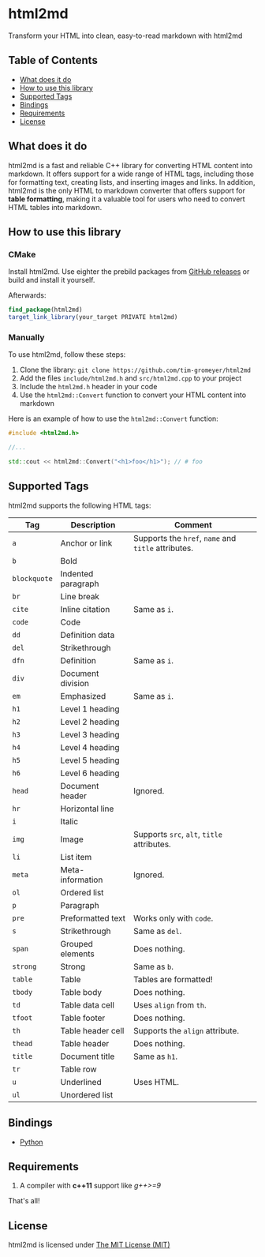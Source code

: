 # html2md

Transform your HTML into clean, easy-to-read markdown with html2md

## Table of Contents

- [What does it do](#what-does-it-do)
- [How to use this library](#how-to-use-this-library)
- [Supported Tags](#supported-tags)
- [Bindings](#bindings)
- [Requirements](#requirements)
- [License](#license)


## What does it do

html2md is a fast and reliable C++ library for converting HTML content into markdown. It offers support for a wide range of HTML tags, including those for formatting text, creating lists, and inserting images and links. In addition, html2md is the only HTML to markdown converter that offers support for **table formatting**, making it a valuable tool for users who need to convert HTML tables into markdown.


## How to use this library

### CMake

Install html2md. Use eighter the prebild packages from [GitHub releases](https://github.com/tim-gromeyer/html2md/releases) or build and install it yourself.

Afterwards:

```cmake
find_package(html2md)
target_link_library(your_target PRIVATE html2md)
```

### Manually

To use html2md, follow these steps:

1. Clone the library: `git clone https://github.com/tim-gromeyer/html2md`
2. Add the files `include/html2md.h` and `src/html2md.cpp` to your project
3. Include the `html2md.h` header in your code
4. Use the `html2md::Convert` function to convert your HTML content into markdown

Here is an example of how to use the `html2md::Convert` function:

```cpp
#include <html2md.h>

//...

std::cout << html2md::Convert("<h1>foo</h1>"); // # foo
```

## Supported Tags

html2md supports the following HTML tags:

| Tag          | Description        | Comment                                             |
|--------------|--------------------|-----------------------------------------------------|
| `a`          | Anchor or link     | Supports the `href`, `name` and `title` attributes. |
| `b`          | Bold               |                                                     |
| `blockquote` | Indented paragraph |                                                     |
| `br`         | Line break         |                                                     |
| `cite`       | Inline citation    | Same as `i`.                                        |
| `code`       | Code               |                                                     |
| `dd`         | Definition data    |                                                     |
| `del`        | Strikethrough      |                                                     |
| `dfn`        | Definition         | Same as `i`.                                        |
| `div`        | Document division  |                                                     |
| `em`         | Emphasized         | Same as `i`.                                        |
| `h1`         | Level 1 heading    |                                                     |
| `h2`         | Level 2 heading    |                                                     |
| `h3`         | Level 3 heading    |                                                     |
| `h4`         | Level 4 heading    |                                                     |
| `h5`         | Level 5 heading    |                                                     |
| `h6`         | Level 6 heading    |                                                     |
| `head`       | Document header    | Ignored.                                            |
| `hr`         | Horizontal line    |                                                     |
| `i`          | Italic             |                                                     |
| `img`        | Image              | Supports `src`, `alt`, `title` attributes.          |
| `li`         | List item          |                                                     |
| `meta`       | Meta-information   | Ignored.                                            |
| `ol`         | Ordered list       |                                                     |
| `p`          | Paragraph          |                                                     |
| `pre`        | Preformatted text  | Works only with `code`.                             |
| `s`          | Strikethrough      | Same as `del`.                                      |
| `span`       | Grouped elements   | Does nothing.                                       |
| `strong`     | Strong             | Same as `b`.                                        |
| `table`      | Table              | Tables are formatted!                               |
| `tbody`      | Table body         | Does nothing.                                       |
| `td`         | Table data cell    | Uses `align` from `th`.                             |
| `tfoot`      | Table footer       | Does nothing.                                       |
| `th`         | Table header cell  | Supports the `align` attribute.                     |
| `thead`      | Table header       | Does nothing.                                       |
| `title`      | Document title     | Same as `h1`.                                       |
| `tr`         | Table row          |                                                     |
| `u`          | Underlined         | Uses HTML.                                          |
| `ul`         | Unordered list     |                                                     |

## Bindings

- [Python](python/README.md)

## Requirements

1. A compiler with **c++11** support like *g++>=9*

That's all!

## License

html2md is licensed under [The MIT License (MIT)](https://opensource.org/licenses/MIT)
